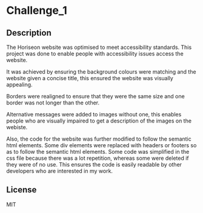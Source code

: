 # Challenge_1

## Description

The Horiseon website was optimised to meet accessibility standards. This project was done to enable people with accessibility issues access the website.

It was achieved by ensuring the background colours were matching and the website given a concise title, this ensured the website was visually appealing. 

Borders were realigned to ensure that they were the same size and one border was not longer than the other. 

Alternative messages were added to images without one, this enables people who are visually impaired to get a description of the images on the webiste.

Also, the code for the website was further modified to follow the semantic html elements. Some div elements were replaced with headers or footers so as to follow the semantic html elements.
Some code was simplified in the css file because there was a lot repetition, whereas some were deleted if they were of no use. This ensures the code is easily readable by other developers who are interested in my work. 

## License

MIT

